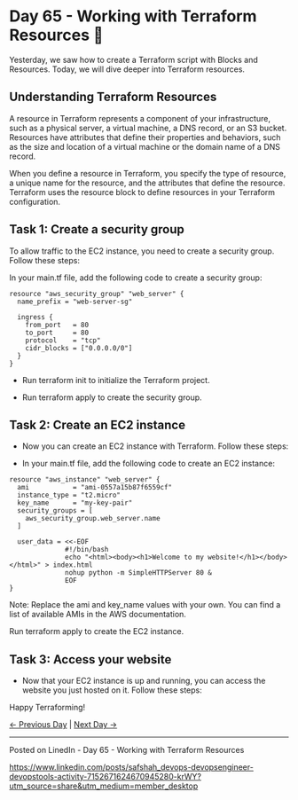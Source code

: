 # Day 65 - Working with Terraform Resources 🚀

Yesterday, we saw how to create a Terraform script with Blocks and Resources. Today, we will dive deeper into Terraform resources.

## Understanding Terraform Resources

A resource in Terraform represents a component of your infrastructure, such as a physical server, a virtual machine, a DNS record, or an S3 bucket. Resources have attributes that define their properties and behaviors, such as the size and location of a virtual machine or the domain name of a DNS record.

When you define a resource in Terraform, you specify the type of resource, a unique name for the resource, and the attributes that define the resource. Terraform uses the resource block to define resources in your Terraform configuration.

## Task 1: Create a security group

To allow traffic to the EC2 instance, you need to create a security group. Follow these steps:

In your main.tf file, add the following code to create a security group:

```
resource "aws_security_group" "web_server" {
  name_prefix = "web-server-sg"

  ingress {
    from_port   = 80
    to_port     = 80
    protocol    = "tcp"
    cidr_blocks = ["0.0.0.0/0"]
  }
}
```

- Run terraform init to initialize the Terraform project.

- Run terraform apply to create the security group.

## Task 2: Create an EC2 instance

- Now you can create an EC2 instance with Terraform. Follow these steps:

- In your main.tf file, add the following code to create an EC2 instance:

```
resource "aws_instance" "web_server" {
  ami           = "ami-0557a15b87f6559cf"
  instance_type = "t2.micro"
  key_name      = "my-key-pair"
  security_groups = [
    aws_security_group.web_server.name
  ]

  user_data = <<-EOF
              #!/bin/bash
              echo "<html><body><h1>Welcome to my website!</h1></body></html>" > index.html
              nohup python -m SimpleHTTPServer 80 &
              EOF
}
```

Note: Replace the ami and key_name values with your own. You can find a list of available AMIs in the AWS documentation.

Run terraform apply to create the EC2 instance.

## Task 3: Access your website

- Now that your EC2 instance is up and running, you can access the website you just hosted on it. Follow these steps:

Happy Terraforming!

[← Previous Day](../day64/README.md) | [Next Day →](../day66/README.md)

------------------------------------
Posted on LinedIn - Day 65 - Working with Terraform Resources

https://www.linkedin.com/posts/safshah_devops-devopsengineer-devopstools-activity-7152671624670945280-krWY?utm_source=share&utm_medium=member_desktop